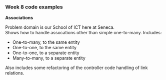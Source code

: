 ### Week 8 code examples

**Associations**

Problem domain is our School of ICT here at Seneca.  
Shows how to handle assocations other than simple one-to-many. Includes:  
* One-to-many, to the same entity
* One-to-one, to the same entity
* One-to-one, to a separate entity
* Many-to-many, to a separate entity

Also includes some refactoring of the controller code handling of link relations.  
